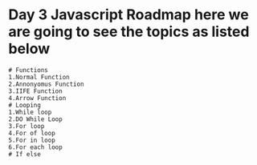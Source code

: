 # Day 3 Javascript Roadmap here we are going to see the topics as listed below
    # Functions
    1.Normal Function
    2.Annonyomus Function
    3.IIFE Function 
    4.Arrow Function
    # Looping
    1.While loop
    2.DO While Loop
    3.For loop
    4.For of loop
    5.For in loop
    6.For each loop
    # If else
